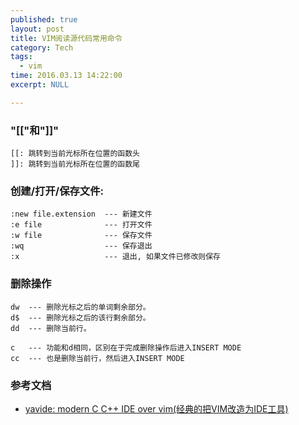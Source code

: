 ```yaml
---
published: true
layout: post
title: VIM阅读源代码常用命令 
category: Tech 
tags: 
  - vim 
time: 2016.03.13 14:22:00
excerpt: NULL

---
```


### "[["和"]]"
```
[[: 跳转到当前光标所在位置的函数头
]]: 跳转到当前光标所在位置的函数尾
```

### 创建/打开/保存文件:
```
:new file.extension  --- 新建文件
:e file              --- 打开文件
:w file              --- 保存文件
:wq                  --- 保存退出
:x                   --- 退出, 如果文件已修改则保存
```
### 删除操作
```
dw  --- 删除光标之后的单词剩余部分。
d$  --- 删除光标之后的该行剩余部分。
dd  --- 删除当前行。

c   --- 功能和d相同，区别在于完成删除操作后进入INSERT MODE
cc  --- 也是删除当前行，然后进入INSERT MODE
```

### 参考文档
- [yavide: modern C C++ IDE over vim(经典的把VIM改造为IDE工具)](http://tuxdiary.com/2015/02/15/yavide/)
